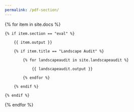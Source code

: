 ```yaml
---
permalink: /pdf-section/
---
```


{% for item in site.docs %}

	{% if item.section == "eval" %}

		{{ item.output }}

		{% if item.title == "Landscape Audit" %}

			{% for landscapeaudit in site.landscapeaudit %}
						   
				{{ landscapeaudit.output }}

			{% endfor %}

		{% endif %}

	{% endif %}

{% endfor %}

<script type="text/javascript" src="/scripts/findreplaceall.js"></script>